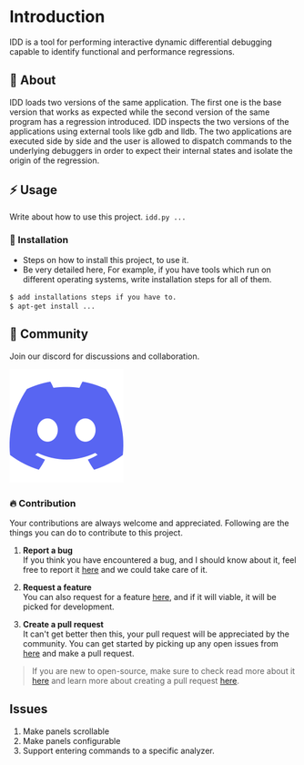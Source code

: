 # Introduction

IDD is a tool for performing interactive dynamic differential debugging capable to identify functional and performance regressions.

##  :beginner: About

IDD loads two versions of the same application. The first one is the base version that works as expected while the second version of the same program has a regression introduced. IDD inspects the two versions of the applications using external tools like gdb and lldb. The two applications are executed side by side and the user is allowed to dispatch commands to the underlying debuggers in order to expect their internal states and isolate the origin of the regression.

## :zap: Usage
Write about how to use this project.
`idd.py ...`

###  :electric_plug: Installation
- Steps on how to install this project, to use it.
- Be very detailed here, For example, if you have tools which run on different operating systems, write installation steps for all of them.

```
$ add installations steps if you have to.
$ apt-get install ...
```

## :cherry_blossom: Community

Join our discord for discussions and collaboration.

<a target="_blank" href="https://discord.gg/Vkv3ne4zVK"><img src="images/discord.svg" /></a>


 ###  :fire: Contribution

 Your contributions are always welcome and appreciated. Following are the things you can do to contribute to this project.

 1. **Report a bug** <br>
 If you think you have encountered a bug, and I should know about it, feel free to report it [here](https://github.com/compiler-research/idd/issues) and we could take care of it.

 2. **Request a feature** <br>
 You can also request for a feature [here](https://github.com/compiler-research/idd/issues), and if it will viable, it will be picked for development.  

 3. **Create a pull request** <br>
 It can't get better then this, your pull request will be appreciated by the community. You can get started by picking up any open issues from [here]() and make a pull request.

 > If you are new to open-source, make sure to check read more about it [here](https://www.digitalocean.com/community/tutorial_series/an-introduction-to-open-source) and learn more about creating a pull request [here](https://www.digitalocean.com/community/tutorials/how-to-create-a-pull-request-on-github).

## Issues

1. Make panels scrollable
2. Make panels configurable
3. Support entering commands to a specific analyzer.
